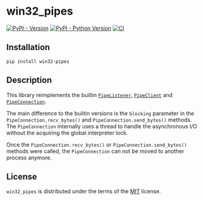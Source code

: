 # win32_pipes

[![PyPI - Version](https://img.shields.io/pypi/v/win32_pipes.svg)](https://pypi.org/project/win32_pipes)
[![PyPI - Python Version](https://img.shields.io/pypi/pyversions/win32_pipes.svg)](https://pypi.org/project/win32_pipes)
[![CI](https://github.com/zariiii9003/win32_pipes/actions/workflows/wheels.yml/badge.svg)](https://github.com/zariiii9003/win32_pipes/actions/workflows/wheels.yml)

## Installation

```console
pip install win32-pipes
```

## Description

This library reimplements the builtin [`PipeListener`](https://github.com/python/cpython/blob/5307f44fb983f2a17727fb43602f5dfa63e93311/Lib/multiprocessing/connection.py#L656),
[`PipeClient`](https://github.com/python/cpython/blob/5307f44fb983f2a17727fb43602f5dfa63e93311/Lib/multiprocessing/connection.py#L712)
and [`PipeConnection`](https://github.com/python/cpython/blob/5307f44fb983f2a17727fb43602f5dfa63e93311/Lib/multiprocessing/connection.py#L268).

The main difference to the builtin versions is the `blocking` parameter
in the `PipeConnection.recv_bytes()` and `PipeConnection.send_bytes()` methods.
The `PipeConnection` internally uses a thread to handle the asynchronous I/O
without the acquiring the global interpreter lock.

Once the `PipeConnection.recv_bytes()` or `PipeConnection.send_bytes()`
methods were called, the `PipeConnection` can not be moved to another
process anymore.

## License

`win32_pipes` is distributed under the terms of the [MIT](https://spdx.org/licenses/MIT.html) license.
